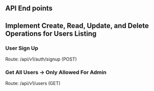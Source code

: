 ## API End points

## Implement Create, Read, Update, and Delete Operations for Users Listing

### User Sign Up

Route: /api/v1/auth/signup (POST)

### Get All Users → Only Allowed For Admin

Route: /api/v1/users (GET)
